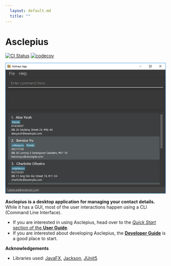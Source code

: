 ```yaml
---
  layout: default.md
  title: ""
---
```


# Asclepius

[![CI Status](https://github.com/AY2324S1-CS2103T-W09-3/tp/workflows/Java%20CI/badge.svg)](https://github.com/AY2324S1-CS2103T-W09-3/tp/actions)
[![codecov](https://codecov.io/gh/AY2324S1-CS2103T-W09-3/tp/graph/badge.svg?token=E7O4JYRUM0)](https://codecov.io/gh/AY2324S1-CS2103T-W09-3/tp)

![Ui](images/AB3Ui.png)

**Asclepius is a desktop application for managing your contact details.** While it has a GUI, most of the user interactions happen using a CLI (Command Line Interface).

* If you are interested in using Asclepius, head over to the [_Quick Start_ section of the **User Guide**](UserGuide.html#quick-start).
* If you are interested about developing Asclepius, the [**Developer Guide**](DeveloperGuide.html) is a good place to start.


**Acknowledgements**

* Libraries used: [JavaFX](https://openjfx.io/), [Jackson](https://github.com/FasterXML/jackson), [JUnit5](https://github.com/junit-team/junit5)
